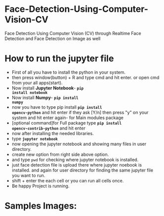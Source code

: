 # Face-Detection-Using-Computer-Vision-CV
Face Detection Using Computer Vision (CV) through Realtime Face Detection and Face Detection on Image as well

# How to run the jupyter file
- First of all you have to install the python in your system.
- then press window(button) + R and type cmd and hit enter. or open cmd from your all apps(start).
- Now install **Jupyter Notebook**- **<code>pip install notebook</code>**
- Now install **Numpy**- **<code>pip install numpy</code>**
- now you have to type pip install **<code>pip install opencv-python</code>** and hit enter if they ask [Y/n] then press "y" on your system and hit enter again- for Main modules package
- [optional command]for Full package type **<code>pip install opencv-contrib-python</code>** and hit enter
- now after installing the needed libraries.
- type <code>**jupyter notebook**</code>  
- now opening the jupyter notebook and showing many files in user directory.
- create new option from right side above option.
- and type <code>pwd</code> for checking where jupyter notebook is installed.
- just face detection file is upload there where jupyter noebook is installed. and again for user directory for finding the same jupyter file you want to run.
- shift + enter the each cell or you can run all cells once.
- Be happy Project is running.

# Samples Images:
